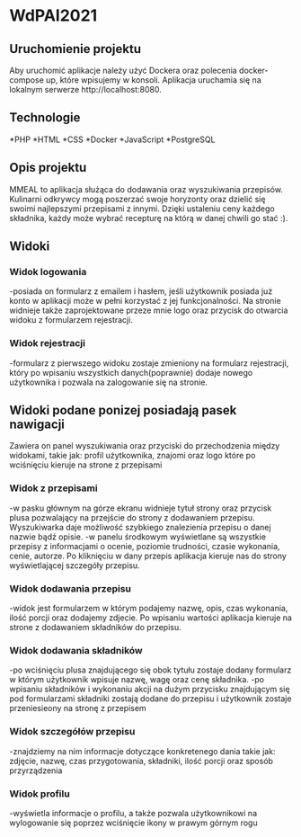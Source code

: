 # WdPAI2021

## Uruchomienie projektu
Aby uruchomić aplikacje należy użyć Dockera oraz polecenia docker-compose up, które wpisujemy w konsoli. Aplikacja uruchamia się na lokalnym serwerze http://localhost:8080.


## Technologie
*PHP
*HTML
*CSS
*Docker
*JavaScript
*PostgreSQL


## Opis projektu
MMEAL to aplikacja służąca do dodawania oraz wyszukiwania przepisów. Kulinarni odkrywcy mogą poszerzać swoje horyzonty oraz dzielić się swoimi najlepszymi przepisami z innymi. Dzięki ustaleniu ceny każdego składnika, każdy może wybrać recepturę na którą w danej chwili go stać :).

## Widoki 

### Widok logowania
-posiada on formularz z emailem i hasłem, jeśli użytkownik posiada już konto w aplikacji może w pełni korzystać z jej funkcjonalności. Na stronie widnieje także zaprojektowane przeze mnie logo oraz przycisk do otwarcia widoku z formularzem rejestracji.

### Widok rejestracji
-formularz z pierwszego widoku zostaje zmieniony na formularz rejestracji, który po wpisaniu wszystkich danych(poprawnie) dodaje nowego użytkownika i pozwala na zalogowanie się na stronie.

## Widoki podane ponizej posiadają pasek nawigacji
Zawiera on panel wyszukiwania oraz przyciski do przechodzenia między widokami, takie jak: profil użytkownika, znajomi oraz logo które po wciśnięciu kieruje na strone z przepisami

### Widok z przepisami
-w pasku głównym na górze ekranu widnieje tytuł strony oraz przycisk plusa pozwalający na przejście do strony z dodawaniem przepisu. Wyszukiwarka daje możliwość szybkiego znalezienia przepisu o danej nazwie bądź opisie.
-w panelu środkowym wyświetlane są wszystkie przepisy z informacjami o ocenie, poziomie trudności, czasie wykonania, cenie, autorze. Po kliknięciu w dany przepis aplikacja kieruje nas do strony wyświetlającej szczegóły przepisu.

### Widok dodawania przepisu
-widok jest formularzem w którym podajemy nazwę, opis, czas wykonania, ilość porcji oraz dodajemy zdjecie. Po wpisaniu wartości aplikacja kieruje na strone z dodawaniem składników do przepisu.

### Widok dodawania składników
-po wciśnięciu plusa znajdującego się obok tytułu zostaje dodany formularz w którym użytkownik wpisuje nazwę, wagę oraz cenę składnika.
-po wpisaniu składników i wykonaniu akcji na dużym przycisku znajdującym się pod formularzami składniki zostają dodane do przepisu i użytkownik zostaje przeniesieony na stronę z przepisem

### Widok szczegółów przepisu
-znajdziemy na nim informacje dotyczące konkretenego dania takie jak: zdjęcie, nazwę, czas przygotowania, składniki, ilość porcji oraz sposób przyrządzenia

### Widok profilu
-wyświetla informacje o profilu, a także pozwala użytkownikowi na wylogowanie się poprzez wciśnięcie ikony w prawym górnym rogu
